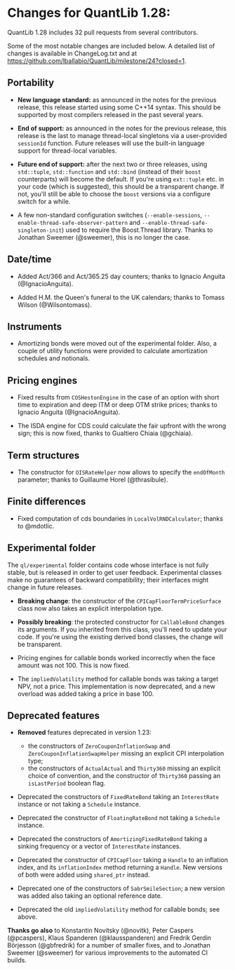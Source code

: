 Changes for QuantLib 1.28:
==========================

QuantLib 1.28 includes 32 pull requests from several contributors.

Some of the most notable changes are included below.
A detailed list of changes is available in ChangeLog.txt and at
<https://github.com/lballabio/QuantLib/milestone/24?closed=1>.

Portability
-----------

- **New language standard:** as announced in the notes for the
  previous release, this release started using some C++14 syntax.
  This should be supported by most compilers released in the past
  several years.

- **End of support:** as announced in the notes for the previous
  release, this release is the last to manage thread-local singletons
  via a user-provided `sessionId` function.  Future releases will use
  the built-in language support for thread-local variables.

- **Future end of support:** after the next two or three releases,
  using `std::tuple`, `std::function` and `std::bind` (instead of
  their `boost` counterparts) will become the default.  If you're
  using `ext::tuple` etc. in your code (which is suggested), this
  should be a transparent change.  If not, you'll still be able to
  choose the `boost` versions via a configure switch for a while.

- A few non-standard configuration switches (`--enable-sessions`,
  `--enable-thread-safe-observer-pattern` and
  `--enable-thread-safe-singleton-init`) used to require the
  Boost.Thread library.  Thanks to Jonathan Sweemer (@sweemer), this
  is no longer the case.

Date/time
---------

- Added Act/366 and Act/365.25 day counters; thanks to Ignacio Anguita
  (@IgnacioAnguita).

- Added H.M. the Queen's funeral to the UK calendars; thanks to Tomass
  Wilson (@Wilsontomass).

Instruments
-----------

- Amortizing bonds were moved out of the experimental folder.  Also, a
  couple of utility functions were provided to calculate amortization
  schedules and notionals.

Pricing engines
---------------

- Fixed results from `COSHestonEngine` in the case of an option with
  short time to expiration and deep ITM or deep OTM strike prices;
  thanks to Ignacio Anguita (@IgnacioAnguita).

- The ISDA engine for CDS could calculate the fair upfront with the
  wrong sign; this is now fixed, thanks to Gualtiero Chiaia
  (@gchiaia).

Term structures
---------------

- The constructor for `OISRateHelper` now allows to specify the
  `endOfMonth` parameter; thanks to Guillaume Horel (@thrasibule).

Finite differences
------------------

- Fixed computation of cds boundaries in `LocalVolRNDCalculator`;
  thanks to @mdotlic.

Experimental folder
-------------------

The `ql/experimental` folder contains code whose interface is not
fully stable, but is released in order to get user
feedback. Experimental classes make no guarantees of backward
compatibility; their interfaces might change in future releases.

- **Breaking change**: the constructor of the
  `CPICapFloorTermPriceSurface` class now also takes an explicit
  interpolation type.

- **Possibly breaking**: the protected constructor for `CallableBond`
  changes its arguments.  If you inherited from this class, you'll
  need to update your code.  If you're using the existing derived bond
  classes, the change will be transparent.

- Pricing engines for callable bonds worked incorrectly when the face
  amount was not 100. This is now fixed.

- The `impliedVolatility` method for callable bonds was taking a
  target NPV, not a price. This implementation is now deprecated, and
  a new overload was added taking a price in base 100.

Deprecated features
-------------------

- **Removed** features deprecated in version 1.23:
  - the constructors of `ZeroCouponInflationSwap` and
    `ZeroCouponInflationSwapHelper` missing an explicit CPI
    interpolation type;
  - the constructors of `ActualActual` and `Thirty360` missing an
    explicit choice of convention, and the constructor of `Thirty360`
    passing an `isLastPeriod` boolean flag.

- Deprecated the constructors of `FixedRateBond` taking an
  `InterestRate` instance or not taking a `Schedule` instance.

- Deprecated the constructor of `FloatingRateBond` not taking a
  `Schedule` instance.

- Deprecated the constructors of `AmortizingFixedRateBond` taking a
  sinking frequency or a vector of `InterestRate` instances.

- Deprecated the constructor of `CPICapFloor` taking a `Handle` to an
  inflation index, and its `inflationIndex` method returning a `Handle`.
  New versions of both were added using `shared_ptr` instead.

- Deprecated one of the constructors of `SabrSmileSection`; a new
  version was added also taking an optional reference date.

- Deprecated the old `impliedVolatility` method for callable bonds;
  see above.


**Thanks go also** to Konstantin Novitsky (@novitk), Peter Caspers
(@pcaspers), Klaus Spanderen (@klausspanderen) and Fredrik Gerdin
Börjesson (@gbfredrik) for a number of smaller fixes, and to Jonathan
Sweemer (@sweemer) for various improvements to the automated CI
builds.

